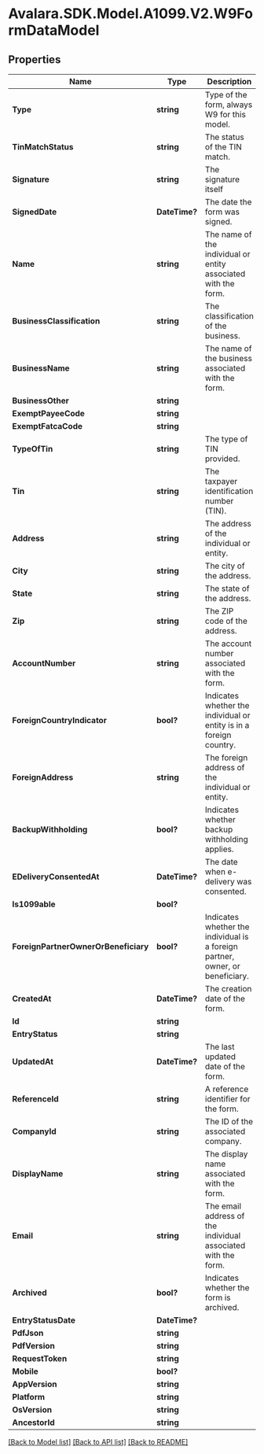 # Avalara.SDK.Model.A1099.V2.W9FormDataModel

## Properties

Name | Type | Description | Notes
------------ | ------------- | ------------- | -------------
**Type** | **string** | Type of the form, always W9 for this model. | [optional] [readonly] 
**TinMatchStatus** | **string** | The status of the TIN match. | [optional] 
**Signature** | **string** | The signature itself | [optional] 
**SignedDate** | **DateTime?** | The date the form was signed. | [optional] 
**Name** | **string** | The name of the individual or entity associated with the form. | [optional] 
**BusinessClassification** | **string** | The classification of the business. | [optional] 
**BusinessName** | **string** | The name of the business associated with the form. | [optional] 
**BusinessOther** | **string** |  | [optional] 
**ExemptPayeeCode** | **string** |  | [optional] 
**ExemptFatcaCode** | **string** |  | [optional] 
**TypeOfTin** | **string** | The type of TIN provided. | [optional] 
**Tin** | **string** | The taxpayer identification number (TIN). | [optional] 
**Address** | **string** | The address of the individual or entity. | [optional] 
**City** | **string** | The city of the address. | [optional] 
**State** | **string** | The state of the address. | [optional] 
**Zip** | **string** | The ZIP code of the address. | [optional] 
**AccountNumber** | **string** | The account number associated with the form. | [optional] 
**ForeignCountryIndicator** | **bool?** | Indicates whether the individual or entity is in a foreign country. | [optional] 
**ForeignAddress** | **string** | The foreign address of the individual or entity. | [optional] 
**BackupWithholding** | **bool?** | Indicates whether backup withholding applies. | [optional] 
**EDeliveryConsentedAt** | **DateTime?** | The date when e-delivery was consented. | [optional] 
**Is1099able** | **bool?** |  | [optional] 
**ForeignPartnerOwnerOrBeneficiary** | **bool?** | Indicates whether the individual is a foreign partner, owner, or beneficiary. | [optional] 
**CreatedAt** | **DateTime?** | The creation date of the form. | [optional] 
**Id** | **string** |  | [optional] 
**EntryStatus** | **string** |  | [optional] 
**UpdatedAt** | **DateTime?** | The last updated date of the form. | [optional] 
**ReferenceId** | **string** | A reference identifier for the form. | [optional] 
**CompanyId** | **string** | The ID of the associated company. | [optional] 
**DisplayName** | **string** | The display name associated with the form. | [optional] 
**Email** | **string** | The email address of the individual associated with the form. | [optional] 
**Archived** | **bool?** | Indicates whether the form is archived. | [optional] 
**EntryStatusDate** | **DateTime?** |  | [optional] 
**PdfJson** | **string** |  | [optional] 
**PdfVersion** | **string** |  | [optional] 
**RequestToken** | **string** |  | [optional] 
**Mobile** | **bool?** |  | [optional] 
**AppVersion** | **string** |  | [optional] 
**Platform** | **string** |  | [optional] 
**OsVersion** | **string** |  | [optional] 
**AncestorId** | **string** |  | [optional] 

[[Back to Model list]](../../../README.md#documentation-for-models) [[Back to API list]](../../../README.md#documentation-for-api-endpoints) [[Back to README]](../../../README.md)

